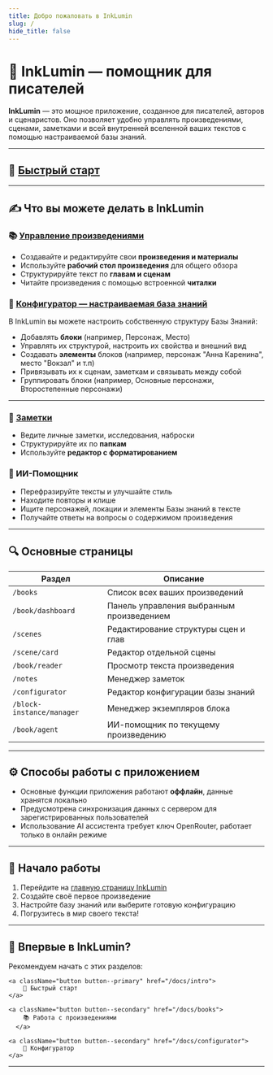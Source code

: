 ```yaml
---
title: Добро пожаловать в InkLumin
slug: /
hide_title: false
---
```


# 📖 InkLumin — помощник для писателей

**InkLumin** — это мощное приложение, созданное для писателей, авторов и сценаристов. Оно позволяет удобно управлять произведениями, сценами, заметками и всей внутренней вселенной ваших текстов с помощью настраиваемой базы знаний.

---
## 🚀 [Быстрый старт](./intro)

---

## ✍️ Что вы можете делать в InkLumin

### 📚 [Управление произведениями](./books)
- Создавайте и редактируйте свои **произведения и материалы**
- Используйте **рабочий стол произведения** для общего обзора
- Структурируйте текст по **главам и сценам**
- Читайте произведения с помощью встроенной **читалки**

### 🧱 [Конфигуратор — настраиваемая база знаний](./configurator) 
В InkLumin вы можете настроить собственную структуру Базы Знаний:
- Добавлять **блоки** (например, Персонаж, Место)
- Управлять их структурой, настроить их свойства и внешний вид
- Создавать **элементы** блоков (например, персонаж "Анна Каренина", место "Вокзал" и т.п)
- Привязывать их к сценам, заметкам и связывать между собой
- Группировать блоки (например, Основные персонажи, Второстепенные персонажи)
---

### 📝 [Заметки](./notes) 
- Ведите личные заметки, исследования, наброски
- Структурируйте их по **папкам**
- Используйте **редактор с форматированием**

### 🤖 ИИ-Помощник
- Перефразируйте тексты и улучшайте стиль
- Находите повторы и клише
- Ищите персонажей, локации и элементы Базы знаний в тексте
- Получайте ответы на вопросы о содержимом произведения

---

## 🔍 Основные страницы

| Раздел | Описание |
|--------|----------|
| `/books` | Список всех ваших произведений |
| `/book/dashboard` | Панель управления выбранным произведением |
| `/scenes` | Редактирование структуры сцен и глав |
| `/scene/card` | Редактор отдельной сцены |
| `/book/reader` | Просмотр текста произведения |
| `/notes` | Менеджер заметок |
| `/configurator` | Редактор конфигурации базы знаний |
| `/block-instance/manager` | Менеджер экземпляров блока |
| `/book/agent` | ИИ-помощник по текущему произведению |

---

## ⚙️ Способы работы с приложением

- Основные функции приложения работают **оффлайн**, данные хранятся локально
- Предусмотрена синхронизация данных с сервером для зарегистрированных пользователей
- Использование AI ассистента требует ключ OpenRouter, работает только в онлайн режиме 

---

## 📘 Начало работы

1. Перейдите на [главную страницу InkLumin](https://app.inklumin.ru)
2. Создайте своё первое произведение
3. Настройте базу знаний или выберите готовую конфигурацию
4. Погрузитесь в мир своего текста!

---
## 🤔 Впервые в InkLumin?

Рекомендуем начать с этих разделов:

<div style={{ display: "flex", gap: "1rem", flexWrap: "wrap", marginTop: "1rem" }}>

    <a className="button button--primary" href="/docs/intro">
        🧭 Быстрый старт
    </a>
    
    <a className="button button--secondary" href="/docs/books">
        📚 Работа с произведениями
      </a>
    
    <a className="button button--secondary" href="/docs/configurator">
        🧱 Конфигуратор
    </a>
</div>

---
